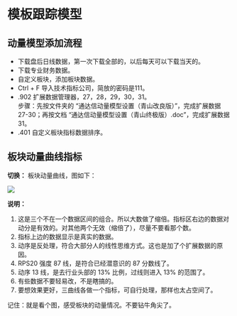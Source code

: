 # 模板跟踪模型

## 动量模型添加流程
* 下载盘后日线数据，第一次下载全部的，以后每天可以下载当天的。
* 下载专业财务数据。
* 自定义板块，添加板块数据。
* Ctrl + F 导入技术指标公司，简放的密码是111。
* .902 扩展数据管理器，27，28，29，30，31。<br/>
  步骤：先按文件夹的 “通达信动量模型设置（青山改良版）”，完成扩展数据 27-30；再按文档 “通达信动量模型设置（青山终极版）.doc”，完成扩展数据 31。
* .401 自定义板块指标数据排序。

## 板块动量曲线指标
**切换：** 板块动量曲线，图如下：

![](https://sykent-blog-image.oss-cn-beijing.aliyuncs.com/stock/q-板块动量曲线.png)

**说明：**
1. 这是三个不在一个数据区间的组合。所以大数做了缩倍。指标区右边的数据对动分是有效的。对其他两个无效（缩倍了），尽量不要看那个数。
2. 指标上边的数据显示是真实的数据。
3. 动序是反处理，符合大部分人的线性思维方式。这也是加了个扩展数据的原因。
4. RPS20 强度 87 线，是符合已经潜意识的 87 分数线了。
5. 动序 13 线，是去行业头部的 13% 比例，过线则进入 13% 的范围了。
6. 有些数据不要轻易改，不是瞎搞的。
7. 要想效果更好，三曲线各做一个指标，可自行处理，那样也太占空间了。

记住：就是看个图，感受板块的动量情况。不要钻牛角尖了。
